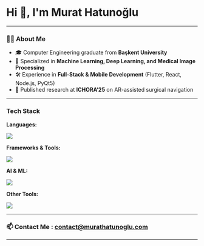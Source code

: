 # Hi 👋, I'm Murat Hatunoğlu  
---

### 👨‍💻 About Me  
- 🎓 Computer Engineering graduate from **Başkent University**  
- 🤖 Specialized in **Machine Learning, Deep Learning, and Medical Image Processing**  
- 🛠️ Experience in **Full-Stack & Mobile Development** (Flutter, React, Node.js, PyQt5)  
- 📄 Published research at **ICHORA’25** on AR-assisted surgical navigation  

---

### Tech Stack  

**Languages:**  
<p>
  <img src="https://skillicons.dev/icons?i=python,c,cpp,java,sql" />
</p>

**Frameworks & Tools:**  
<p>
  <img src="https://skillicons.dev/icons?i=flutter,react,spring,qt" />
</p>

**AI & ML:**  
<p>
  <img src="https://skillicons.dev/icons?i=tensorflow,pytorch,opencv" />
</p>

**Other Tools:**  
<p>
  <img src="https://skillicons.dev/icons?i=postgresql,firebase,git" />
</p>

---

### 📫 Contact Me : contact@murathatunoglu.com
---
